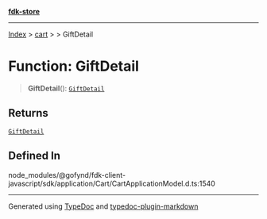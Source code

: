 [**fdk-store**](../../../README.md)
***

[Index](../../../API.md) > [cart](../../README.md) > [<internal>](../README.md) > GiftDetail

# Function: GiftDetail

> **GiftDetail**(): [`GiftDetail`](../type-aliases/type-alias.GiftDetail.md)

## Returns

[`GiftDetail`](../type-aliases/type-alias.GiftDetail.md)

## Defined In

node\_modules/@gofynd/fdk-client-javascript/sdk/application/Cart/CartApplicationModel.d.ts:1540

***
Generated using [TypeDoc](https://typedoc.org/) and [typedoc-plugin-markdown](https://www.npmjs.com/package/typedoc-plugin-markdown)
